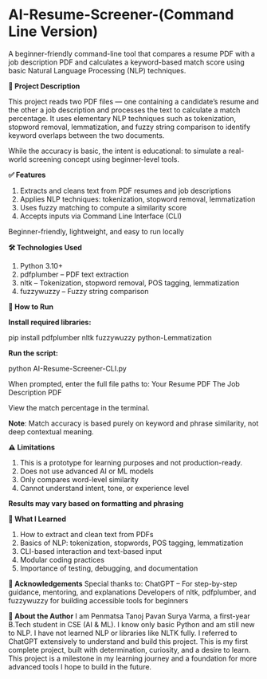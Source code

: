 # AI-Resume-Screener-(Command Line Version)
A beginner-friendly command-line tool that compares a resume PDF with a job description PDF and calculates a keyword-based match score using basic Natural Language Processing (NLP) techniques.

**📌 Project Description**

This project reads two PDF files — one containing a candidate’s resume and the other a job description and processes the text to calculate a match percentage. It uses elementary NLP techniques such as tokenization, stopword removal, lemmatization, and fuzzy string comparison to identify keyword overlaps between the two documents.

While the accuracy is basic, the intent is educational: to simulate a real-world screening concept using beginner-level tools.

**✅ Features**
1) Extracts and cleans text from PDF resumes and job descriptions
2) Applies NLP techniques: tokenization, stopword removal, lemmatization
3) Uses fuzzy matching to compute a similarity score
4) Accepts inputs via Command Line Interface (CLI)

Beginner-friendly, lightweight, and easy to run locally

**🛠️ Technologies Used**
1) Python 3.10+
2) pdfplumber – PDF text extraction
3) nltk – Tokenization, stopword removal, POS tagging, lemmatization
4) fuzzywuzzy – Fuzzy string comparison

**🚀 How to Run**

**Install required libraries:**

pip install pdfplumber nltk fuzzywuzzy python-Lemmatization

**Run the script:**

python AI-Resume-Screener-CLI.py

When prompted, enter the full file paths to:
Your Resume PDF
The Job Description PDF

View the match percentage in the terminal.

**Note**: Match accuracy is based purely on keyword and phrase similarity, not deep contextual meaning.

**⚠️ Limitations**
1) This is a prototype for learning purposes and not production-ready.
2) Does not use advanced AI or ML models
3) Only compares word-level similarity
4) Cannot understand intent, tone, or experience level

**Results may vary based on formatting and phrasing**

**🌱 What I Learned**
1) How to extract and clean text from PDFs
2) Basics of NLP: tokenization, stopwords, POS tagging, lemmatization
3) CLI-based interaction and text-based input
4) Modular coding practices
5) Importance of testing, debugging, and documentation

**🙏 Acknowledgements**
Special thanks to:
ChatGPT – For step-by-step guidance, mentoring, and explanations
Developers of nltk, pdfplumber, and fuzzywuzzy for building accessible tools for beginners

**👤 About the Author**
I am Penmatsa Tanoj Pavan Surya Varma, a first-year B.Tech student in CSE (AI & ML). I know only basic Python and am still new to NLP. I have not learned NLP or libraries like NLTK fully. I referred to ChatGPT extensively to understand and build this project. This is my first complete project, built with determination, curiosity, and a desire to learn. This project is a milestone in my learning journey and a foundation for more advanced tools I hope to build in the future.

